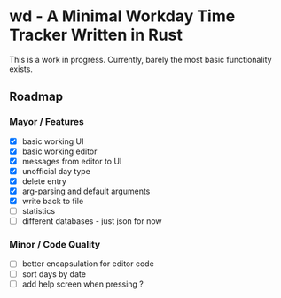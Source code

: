 # wd - A Minimal Workday Time Tracker Written in Rust

This is a work in progress. Currently, barely the most basic functionality exists.

## Roadmap

### Mayor / Features
- [x] basic working UI
- [x] basic working editor
- [x] messages from editor to UI
- [x] unofficial day type
- [x] delete entry
- [x] arg-parsing and default arguments
- [x] write back to file
- [ ] statistics
- [ ] different databases - just json for now

### Minor / Code Quality
- [ ] better encapsulation for editor code
- [ ] sort days by date
- [ ] add help screen when pressing ?
